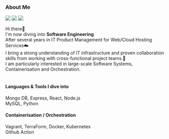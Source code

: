 ### About Me
<p>
  <a href="https://medium.com/kianj" target="_blank"><img src="https://img.shields.io/badge/My Tech_Blog-003300?style=flat-square&logo=Medium&logoColor=white"/></a>
  <a href="mailto:cloudprotime@gmail.com" target="_blank"><img src="https://img.shields.io/badge/cloudprotime@gmail.com-8A4335?style=flat-square&logo=Gmail&logoColor=white"/></a>
  <a href="https://www.linkedin.com/in/kianjay/" target="_blank"><img src="https://img.shields.io/badge/Duyoung Jang(Kian)-0A66C2?style=flat-square&logo=Linkedin&logoColor=white"/></a>
</p>

<p>
  Hi there👋&nbsp;<br/>
  I'm now diving into <b>Software Engineering</b> <br/>
  After several years in IT Product Management for Web/Cloud Hosting Services☁️<br/>
  I bring a strong understanding of IT infrastructure and proven collaboration skills from working with cross-functional project teams.🚀<br/>
  I am particularly interested in large-scale Software Systems, Containerisation and Orchestration. <br/>
 
<br/>
</p>

#### Languages & Tools I dive into
<p>
Mongo DB, Express, React, Node.js <br/>
MySQL, Python <br/>
</p>

#### Containerisation / Orchestration
<p>
Vagrant, TerraForm, Docker, Kubernetes <br/>
Github Action
</p>
